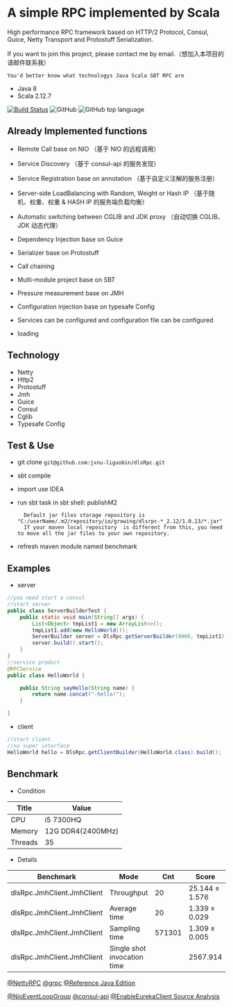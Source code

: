 # A simple RPC implemented by Scala

High performance RPC framework based on HTTP/2 Protocol, Consul, Guice, Netty Transport and Protostuff Serialization.

If you want to join this project, please contact me by email.（想加入本项目的请邮件联系我）

    You'd better know what technologys Java Scala SBT RPC are

* Java 8
* Scala 2.12.7

[![Build Status](https://travis-ci.org/jxnu-liguobin/dlsRpc.svg?branch=master)](https://travis-ci.org/jxnu-liguobin/dlsRpc)
![GitHub](https://img.shields.io/github/license/jxnu-liguobin/dlsRpc.svg)
![GitHub top language](https://img.shields.io/github/languages/top/jxnu-liguobin/dlsRpc.svg)

Already Implemented functions
---

- Remote Call base on NIO （基于 NIO 的远程调用）
- Service Discovery （基于 consul-api 的服务发现）
- Service Registration base on annotation （基于自定义注解的服务注册）
- Server-side LoadBalancing with Random, Weight or Hash IP （基于随机、权重、权重 & HASH IP 的服务端负载均衡）
- Automatic switching between CGLIB and JDK proxy （自动切换 CGLIB、JDK 动态代理）
- Dependency Injection base on Guice
- Serializer base on Protostuff
- Call chaining
- Multi-module project base on SBT
- Pressure measurement base on JMH
- Configuration injection base on typesafe Config
- Services can be configured and configuration file can be configured
  


- loading  

Technology
---

* Netty 
* Http2
* Protostuff
* Jmh
* Guice
* Consul
* Cglib
* Typesafe Config

Test & Use
---

- git clone  ```git@github.com:jxnu-liguobin/dlsRpc.git```
- sbt compile
- import use IDEA
- run sbt task in sbt shell: publishM2 

        
        Default jar files storage repository is "C:/userName/.m2/repository/io/growing/dlsrpc-*_2.12/1.0.13/*.jar"
        If your maven local repository  is different from this, you need to move all the jar files to your own repository.
        
- refresh maven module named benchmark

Examples
---

- server 

```java
//you need start a consul
//start server
public class ServerBuilderTest {
    public static void main(String[] args) {
        List<Object> tmpList1 = new ArrayList<>();
        tmpList1.add(new HelloWorld());
        ServerBuilder server = DlsRpc.getServerBuilder(9000, tmpList1);
        server.build().start();
    }
}
//service product
@RPCService
public class HelloWorld {

    public String sayHello(String name) {
        return name.concat("-hello!");
    }

}
```
- client

```java
//start client
//no super interface
HelloWorld hello = DlsRpc.getClientBuilder(HelloWorld.class).build();
```

Benchmark
---

- Condition 

| Title | Value |
| --- | --- |
| CPU | i5 7300HQ |
| Memory | 12G DDR4(2400MHz) |
| Threads | 35 |

- Details

| Benchmark | Mode | Cnt | Score | Error | Units |
| --- | --- | --- | --- | --- | --- |
| dlsRpc.JmhClient.JmhClient | Throughput |  20 | 25.144 ± 1.576 |  | ops/ms |
| dlsRpc.JmhClient.JmhClient | Average time |  20 | 1.339 ± 0.029 |  | ms/op |
| dlsRpc.JmhClient.JmhClient | Sampling time |  571301 | 1.309 ± 0.005 | | ms/op |
| dlsRpc.JmhClient.JmhClient | Single shot invocation time |   |  2567.914 |   | ms/op |

[@NettyRPC](http://www.cnblogs.com/jietang/p/5675171.html) [@grpc](https://github.com/grpc/grpc-java) [@Reference Java Edition](https://github.com/yeyincai/flashRPC)

[@NioEventLoopGroup](https://www.jianshu.com/p/2e3ae43dc4cb) [@consul-api](https://github.com/Ecwid/consul-api) [@EnableEurekaClient Source Analysis](https://www.cnblogs.com/zhangjianbin/p/6616866.html)

